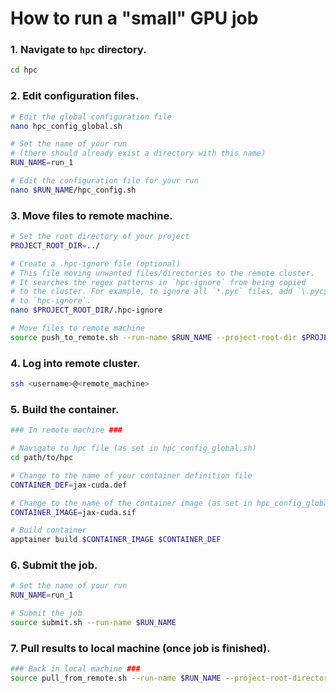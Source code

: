 # How to run a "small" GPU job

### 1. Navigate to `hpc` directory.
```bash
cd hpc
```

### 2. Edit configuration files.
```bash
# Edit the global configuration file
nano hpc_config_global.sh

# Set the name of your run
# (there should already exist a directory with this name)
RUN_NAME=run_1

# Edit the configuration file for your run
nano $RUN_NAME/hpc_config.sh
```

### 3. Move files to remote machine.
```bash
# Set the root directory of your project
PROJECT_ROOT_DIR=../

# Create a .hpc-ignore file (optional)
# This file moving unwanted files/directories to the remote cluster. 
# It searches the regex patterns in `hpc-ignore` from being copied 
# to the cluster. For example, to ignore all `*.pyc` files, add `\.pyc$`
# to `hpc-ignore`.
nano $PROJECT_ROOT_DIR/.hpc-ignore

# Move files to remote machine
source push_to_remote.sh --run-name $RUN_NAME --project-root-dir $PROJECT_ROOT_DIR
```

### 4. Log into remote cluster.
```bash
ssh <username>@<remote_machine>
```

### 5. Build the container.
```bash
### In remote machine ###

# Navigate to hpc file (as set in hpc_config_global.sh)
cd path/to/hpc

# Change to the name of your container definition file
CONTAINER_DEF=jax-cuda.def  

# Change to the name of the container image (as set in hpc_config_global.sh)
CONTAINER_IMAGE=jax-cuda.sif

# Build container
apptainer build $CONTAINER_IMAGE $CONTAINER_DEF
```

### 6. Submit the job.
```bash
# Set the name of your run
RUN_NAME=run_1

# Submit the job
source submit.sh --run-name $RUN_NAME
```

### 7. Pull results to local machine (once job is finished).
```bash
### Back in local machine ###
source pull_from_remote.sh --run-name $RUN_NAME --project-root-directory $PROJECT_ROOT_DIR
```